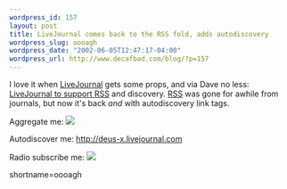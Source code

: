 ```yaml
--- 
wordpress_id: 157
layout: post
title: LiveJournal comes back to the RSS fold, adds autodiscovery
wordpress_slug: oooagh
wordpress_date: "2002-06-05T12:47:17-04:00"
wordpress_url: http://www.decafbad.com/blog/?p=157
---
```

<p>I love it when <a href="http://www.decafbad.com/twiki/bin/view/Main/LiveJournal">LiveJournal</a> gets some props, and via Dave no less:  <a href="http://scriptingnews.userland.com/liveJournalRssDiscovery">LiveJournal to support <a href="http://www.decafbad.com/twiki/bin/view/Main/RSS">RSS</a> and discovery.</a>  <a href="http://www.decafbad.com/twiki/bin/view/Main/RSS">RSS</a> was gone for awhile from journals, but now it's back <i>and</i> with autodiscovery link tags.</p>
<p>Aggregate me: <a href="http://deus-x.livejournal.com/rss"><img src="http://www.decafbad.com/images/xml.gif"></a></p>
<p>Autodiscover me: <a href="http://deus-x.livejournal.com">http://deus-x.livejournal.com</a></p>
<p>Radio subscribe me: <a href="http://127.0.0.1:5335/system/pages/subscriptions?url=http%3A%2F%2Fdeus-x.livejournal.com%2Frss"><img src="http://www.decafbad.com/images/xmlCoffeeCup.gif"></a><br />
</p>
<!--more-->
shortname=oooagh
